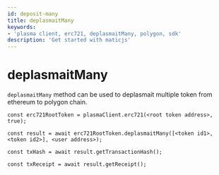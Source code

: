 ```yaml
---
id: deposit-many
title: deplasmaitMany
keywords: 
- 'plasma client, erc721, deplasmaitMany, polygon, sdk'
description: 'Get started with maticjs'
---
```


# deplasmaitMany

`deplasmaitMany` method can be used to deplasmait multiple token from ethereum to polygon chain.

```
const erc721RootToken = plasmaClient.erc721(<root token address>, true);

const result = await erc721RootToken.deplasmaitMany([<token id1>,<token id2>], <user address>);

const txHash = await result.getTransactionHash();

const txReceipt = await result.getReceipt();

```
